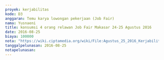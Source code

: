```yaml
---
proyek: kerjabilitas
kode: D3
anggaran: Temu karya lowongan pekerjaan (Job Fair)
nama: Yusnaeni
title: konsumsi 4 orang relawan Job Fair Makasar 24-25 Agustus 2016
date: 2016-08-25
biaya: 100000
nota: "https://wiki.ciptamedia.org/wiki/File:Agustus_25_2016_Kerjabilitas_D3_konsumsi_4relawan_jobfair_makasar_yusnaeni.jpg"
tanggalpelunasan: 2016-08-25
notapelunasan:
---
```

